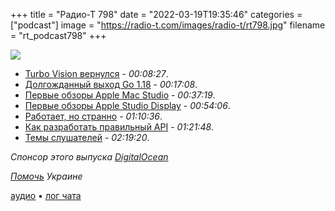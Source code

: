 +++
title = "Радио-Т 798"
date = "2022-03-19T19:35:46"
categories = ["podcast"]
image = "https://radio-t.com/images/radio-t/rt798.jpg"
filename = "rt_podcast798"
+++

![](https://radio-t.com/images/radio-t/rt798.jpg)

- [Turbo Vision вернулся](https://github.com/magiblot/tvision) - *00:08:27*.
- [Долгожданный выход Go 1.18](https://go.dev/blog/go1.18) - *00:17:08*.
- [Первые обзоры Apple Mac Studio](https://www.theverge.com/22981815/apple-mac-studio-m1-ultra-max-review) - *00:37:19*.
- [Первые обзоры Apple Studio Display](https://www.theverge.com/22981744/apple-studio-display-5k-monitor-webcam-speakers-review) - *00:54:06*.
- [Работает, но странно](https://500ish.com/it-really-just-works-d359cfcdffe6?gi=61783d4acbec) - *01:10:36*.
- [Как разработать правильный API](https://r.bluethl.net/how-to-design-better-apis) - *01:21:48*.
- [Темы слушателей](https://radio-t.com/p/2022/03/15/prep-798/) - *02:19:20*.


*Спонсор этого выпуска [DigitalOcean](https://do.co/radiot)*

*[Помочь](https://blognot.co/donate/) Украине*

[аудио](https://cdn.radio-t.com/rt_podcast798.mp3) • [лог чата](https://chat.radio-t.com/logs/radio-t-798.html)
<audio src="https://cdn.radio-t.com/rt_podcast798.mp3" preload="none"></audio>
